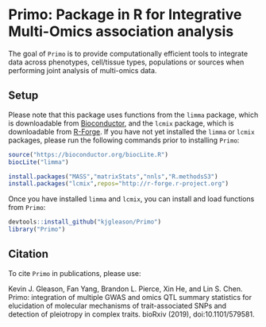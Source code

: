 # Primo: Package in R for Integrative Multi-Omics association analysis

The goal of `Primo` is to provide computationally efficient tools to integrate data across phenotypes, cell/tissue types, populations or sources when performing joint analysis of multi-omics data.

## Setup

Please note that this package uses functions from the `limma` package, which is downloadable from [Bioconductor](https://www.bioconductor.org), and the `lcmix` package, which is downloadable from [R-Forge](https://r-forge.r-project.org). If you have not yet installed the `limma` or `lcmix` packages, please run the following commands prior to installing `Primo`:

  ```R
  source("https://bioconductor.org/biocLite.R")
  biocLite("limma")
  
  install.packages("MASS","matrixStats","nnls","R.methodsS3")
  install.packages("lcmix",repos="http://r-forge.r-project.org")
  ```

Once you have installed `limma` and `lcmix`, you can install and load functions from `Primo`:

  ```R
  devtools::install_github("kjgleason/Primo")
  library("Primo")
  ```

## Citation

To cite `Primo` in publications, please use:

Kevin J. Gleason, Fan Yang, Brandon L. Pierce, Xin He, and Lin S. Chen. Primo: integration of multiple GWAS and omics QTL summary statistics for elucidation of molecular mechanisms of trait-associated SNPs and detection of pleiotropy in complex traits. bioRxiv (2019), doi:10.1101/579581.
